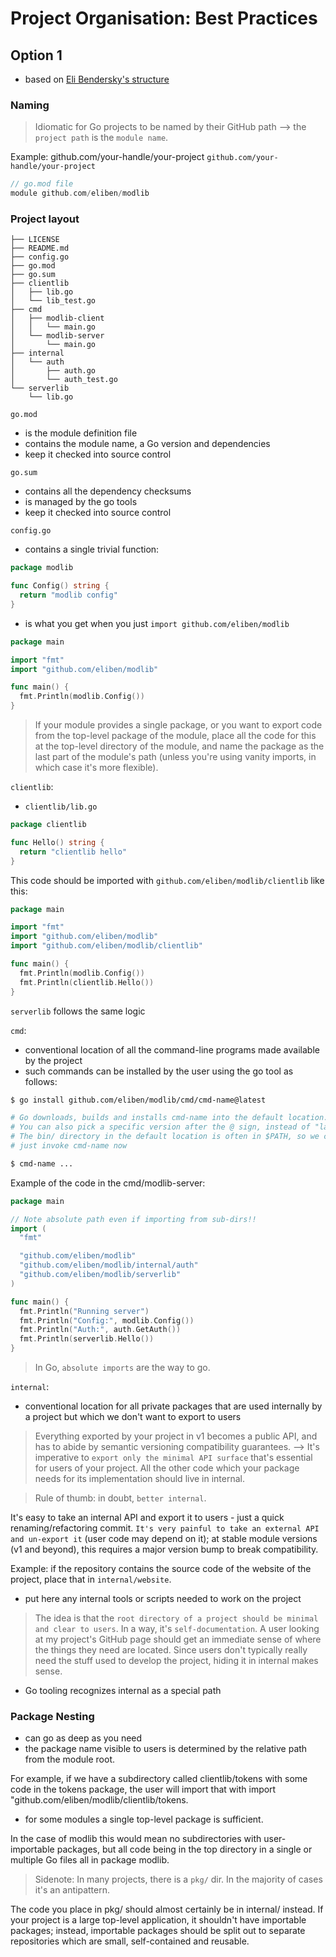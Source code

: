 # Project Organisation: Best Practices

## Option 1

- based on [Eli Bendersky's structure](https://eli.thegreenplace.net/2019/simple-go-project-layout-with-modules/)

### Naming 

> Idiomatic for Go projects to be named by their GitHub path --> the `project path` is the `module name`.

Example: github.com/your-handle/your-project 
`github.com/your-handle/your-project`

```go
// go.mod file
module github.com/eliben/modlib
```
### Project layout

```
├── LICENSE
├── README.md
├── config.go
├── go.mod
├── go.sum
├── clientlib
│   ├── lib.go
│   └── lib_test.go
├── cmd
│   ├── modlib-client
│   │   └── main.go
│   └── modlib-server
│       └── main.go
├── internal
│   └── auth
│       ├── auth.go
│       └── auth_test.go
└── serverlib
    └── lib.go
```

`go.mod` 
- is the module definition file
- contains the module name, a Go version and dependencies
- keep it checked into source control

`go.sum` 
- contains all the dependency checksums
- is managed by the go tools
- keep it checked into source control

`config.go` 
- contains a single trivial function:

```go
package modlib

func Config() string {
  return "modlib config"
}
```
- is what you get when you just `import github.com/eliben/modlib`

```go
package main

import "fmt"
import "github.com/eliben/modlib"

func main() {
  fmt.Println(modlib.Config())
}
```

> If your module provides a single package, or you want to export code from the top-level package of the module, place all the code for this at the top-level directory of the module, and name the package as the last part of the module's path (unless you're using vanity imports, in which case it's more flexible).

`clientlib`:
- `clientlib/lib.go` 

```go
package clientlib

func Hello() string {
  return "clientlib hello"
}
```
This code should be imported with `github.com/eliben/modlib/clientlib` like this:

```go
package main

import "fmt"
import "github.com/eliben/modlib"
import "github.com/eliben/modlib/clientlib"

func main() {
  fmt.Println(modlib.Config())
  fmt.Println(clientlib.Hello())
}
```

`serverlib` follows the same logic

`cmd`:
- conventional location of all the command-line programs made available by the project
- such commands can be installed by the user using the go tool as follows:

```bash
$ go install github.com/eliben/modlib/cmd/cmd-name@latest

# Go downloads, builds and installs cmd-name into the default location.
# You can also pick a specific version after the @ sign, instead of "latest".
# The bin/ directory in the default location is often in $PATH, so we can
# just invoke cmd-name now

$ cmd-name ...
```

Example of the code in the cmd/modlib-server:

```go
package main

// Note absolute path even if importing from sub-dirs!! 
import (
  "fmt"

  "github.com/eliben/modlib"
  "github.com/eliben/modlib/internal/auth"
  "github.com/eliben/modlib/serverlib"
)

func main() {
  fmt.Println("Running server")
  fmt.Println("Config:", modlib.Config())
  fmt.Println("Auth:", auth.GetAuth())
  fmt.Println(serverlib.Hello())
}
```

> In Go, `absolute imports` are the way to go.

`internal`:

- conventional location for all private packages that are used internally by a project but which we don't want to export to users

> Everything exported by your project in v1 becomes a public API, and has to abide by semantic versioning compatibility guarantees. --> It's imperative to `export only the minimal API surface` that's essential for users of your project. All the other code which your package needs for its implementation should live in internal.

> Rule of thumb: in doubt, `better internal`. 

It's easy to take an internal API and export it to users - just a quick renaming/refactoring commit. `It's very painful to take an external API and un-export it` (user code may depend on it); at stable module versions (v1 and beyond), this requires a major version bump to break compatibility.

Example: if the repository contains the source code of the website of the project, place that in `internal/website`.

- put here any internal tools or scripts needed to work on the project

> The idea is that the `root directory of a project should be minimal and clear to users`. In a way, it's `self-documentation`. A user looking at my project's GitHub page should get an immediate sense of where the things they need are located. Since users don't typically really need the stuff used to develop the project, hiding it in internal makes sense.


- Go tooling recognizes internal as a special path

### Package Nesting

- can go as deep as you need
- the package name visible to users is determined by the relative path from the module root. 

For example, if we have a subdirectory called clientlib/tokens with some code in the tokens package, the user will import that with import "github.com/eliben/modlib/clientlib/tokens.

- for some modules a single top-level package is sufficient. 

In the case of modlib this would mean no subdirectories with user-importable packages, but all code being in the top directory in a single or multiple Go files all in package modlib.

> Sidenote: In many projects, there is a `pkg/` dir. In the majority of cases it's an antipattern. 

The code you place in pkg/ should almost certainly be in internal/ instead. If your project is a large top-level application, it shouldn't have importable packages; instead, importable packages should be split out to separate repositories which are small, self-contained and reusable.
